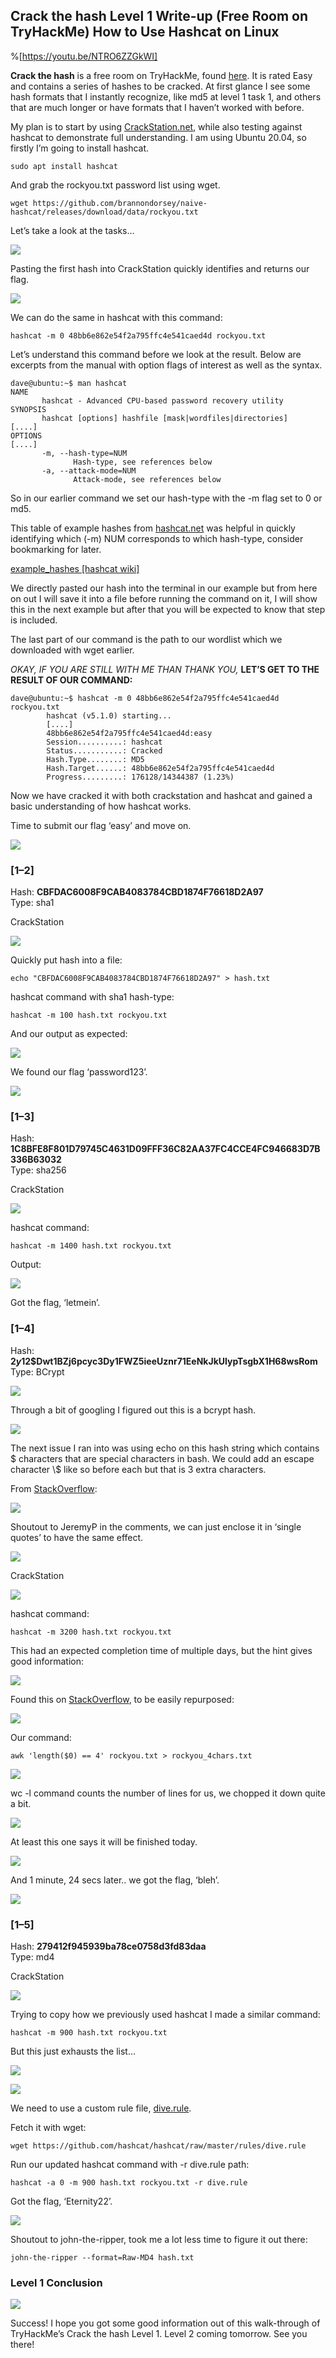## Crack the hash Level 1 Write-up (Free Room on TryHackMe) How to Use Hashcat on Linux

%[https://youtu.be/NTRO6ZZGkWI]

**Crack the hash** is a free room on TryHackMe, found [here](https://tryhackme.com/room/crackthehash). It is rated Easy and contains a series of hashes to be cracked. At first glance I see some hash formats that I instantly recognize, like md5 at level 1 task 1, and others that are much longer or have formats that I haven’t worked with before.

My plan is to start by using [CrackStation.net](https://crackstation.net/), while also testing against hashcat to demonstrate full understanding. I am using Ubuntu 20.04, so firstly I’m going to install hashcat.

```
sudo apt install hashcat
```

And grab the rockyou.txt password list using wget.

```
wget https://github.com/brannondorsey/naive-hashcat/releases/download/data/rockyou.txt
```

Let’s take a look at the tasks…

![](https://cdn.hashnode.com/res/hashnode/image/upload/v1656971915504/M6JMEJFUA.png)

Pasting the first hash into CrackStation quickly identifies and returns our flag.

![](https://cdn.hashnode.com/res/hashnode/image/upload/v1656971916732/uUCiF10xL.png)

We can do the same in hashcat with this command:

```
hashcat -m 0 48bb6e862e54f2a795ffc4e541caed4d rockyou.txt
```

Let’s understand this command before we look at the result. Below are excerpts from the manual with option flags of interest as well as the syntax.

```
dave@ubuntu:~$ man hashcat  
NAME  
       hashcat - Advanced CPU-based password recovery utility  
SYNOPSIS  
       hashcat [options] hashfile [mask|wordfiles|directories]  
[....]  
OPTIONS  
[....]  
       -m, --hash-type=NUM  
              Hash-type, see references below  
       -a, --attack-mode=NUM  
              Attack-mode, see references below
```

So in our earlier command we set our hash-type with the -m flag set to 0 or md5.

This table of example hashes from [hashcat.net](http://hashcat.net) was helpful in quickly identifying which (-m) NUM corresponds to which hash-type, consider bookmarking for later.

[example\_hashes \[hashcat wiki\]](https://hashcat.net/wiki/doku.php?id=example_hashes)

We directly pasted our hash into the terminal in our example but from here on out I will save it into a file before running the command on it, I will show this in the next example but after that you will be expected to know that step is included.

The last part of our command is the path to our wordlist which we downloaded with wget earlier.

*OKAY, IF YOU ARE STILL WITH ME THAN THANK YOU,* **LET’S GET TO THE RESULT OF OUR COMMAND:**

```
dave@ubuntu:~$ hashcat -m 0 48bb6e862e54f2a795ffc4e541caed4d rockyou.txt  
		hashcat (v5.1.0) starting...  
		[....]  
		48bb6e862e54f2a795ffc4e541caed4d:easy  
		Session..........: hashcat  
		Status...........: Cracked  
		Hash.Type........: MD5  
		Hash.Target......: 48bb6e862e54f2a795ffc4e541caed4d  
		Progress.........: 176128/14344387 (1.23%)
```

Now we have cracked it with both crackstation and hashcat and gained a basic understanding of how hashcat works.

Time to submit our flag ‘easy’ and move on.

![](https://cdn.hashnode.com/res/hashnode/image/upload/v1656971917776/oHMbTj6_a.png)

### \[1–2\]

Hash: **CBFDAC6008F9CAB4083784CBD1874F76618D2A97**   
Type: sha1

CrackStation

![](https://cdn.hashnode.com/res/hashnode/image/upload/v1656971918975/IFwNmxM_t.png)

Quickly put hash into a file:

```
echo "CBFDAC6008F9CAB4083784CBD1874F76618D2A97" > hash.txt
```

hashcat command with sha1 hash-type:

```
hashcat -m 100 hash.txt rockyou.txt
```

And our output as expected:

![](https://cdn.hashnode.com/res/hashnode/image/upload/v1656971920030/2U_8YdLMs.png)

We found our flag ‘password123’.

![](https://cdn.hashnode.com/res/hashnode/image/upload/v1656971921065/3K_U83YCZ.png)

### \[1–3\]

Hash: **1C8BFE8F801D79745C4631D09FFF36C82AA37FC4CCE4FC946683D7B336B63032**   
Type: sha256

CrackStation

![](https://cdn.hashnode.com/res/hashnode/image/upload/v1656971922125/_VtGZtcyTB.png)

hashcat command:

```
hashcat -m 1400 hash.txt rockyou.txt
```

Output:

![](https://cdn.hashnode.com/res/hashnode/image/upload/v1656971923144/Gsm1xAp-a.png)

Got the flag, ‘letmein’.

### \[1–4\]

Hash: **$2y$12$Dwt1BZj6pcyc3Dy1FWZ5ieeUznr71EeNkJkUlypTsgbX1H68wsRom**   
Type: BCrypt

![](https://cdn.hashnode.com/res/hashnode/image/upload/v1656971924354/NnwTdxGq2.png)

Through a bit of googling I figured out this is a bcrypt hash.

![](https://cdn.hashnode.com/res/hashnode/image/upload/v1656971925524/98IV-p1mVw.png)

The next issue I ran into was using echo on this hash string which contains $ characters that are special characters in bash. We could add an escape character \\$ like so before each but that is 3 extra characters.

From [StackOverflow](https://stackoverflow.com/questions/16445292/how-to-print-literal-string-1-in-bash-script):

![](https://cdn.hashnode.com/res/hashnode/image/upload/v1656971926605/wil-twuxw.png)

Shoutout to JeremyP in the comments, we can just enclose it in ‘single quotes’ to have the same effect.

![](https://cdn.hashnode.com/res/hashnode/image/upload/v1656971927777/56qC8Vzps.png)

CrackStation

![](https://cdn.hashnode.com/res/hashnode/image/upload/v1656971928890/fMdvaeicc.png)

hashcat command:

```
hashcat -m 3200 hash.txt rockyou.txt
```

This had an expected completion time of multiple days, but the hint gives good information:

![](https://cdn.hashnode.com/res/hashnode/image/upload/v1656971929978/9G9CyrNcv.png)

Found this on [StackOverflow](https://stackoverflow.com/questions/72264342/how-can-i-filter-a-wordlist-to-only-include-words-of-a-certain-minimum-size), to be easily repurposed:

![](https://cdn.hashnode.com/res/hashnode/image/upload/v1656971931051/-Nbxj98mY.png)

Our command:

```
awk 'length($0) == 4' rockyou.txt > rockyou_4chars.txt
```

![](https://cdn.hashnode.com/res/hashnode/image/upload/v1656971932161/YcV_O3Jyi.png)

wc -l command counts the number of lines for us, we chopped it down quite a bit.

![](https://cdn.hashnode.com/res/hashnode/image/upload/v1656971933335/c7UdUHja3.png)

At least this one says it will be finished today.

![](https://cdn.hashnode.com/res/hashnode/image/upload/v1656971934479/aw0m0dJeU.png)

And 1 minute, 24 secs later.. we got the flag, ‘bleh’.

![](https://cdn.hashnode.com/res/hashnode/image/upload/v1656971935669/iBJds4dPt.png)

### \[1–5\]

Hash: **279412f945939ba78ce0758d3fd83daa**   
Type: md4

CrackStation

![](https://cdn.hashnode.com/res/hashnode/image/upload/v1656971936669/MIVvb62Od.png)

Trying to copy how we previously used hashcat I made a similar command:

```
hashcat -m 900 hash.txt rockyou.txt
```

But this just exhausts the list…

![](https://cdn.hashnode.com/res/hashnode/image/upload/v1656971937689/mGm0S2_jq.png)

![](https://cdn.hashnode.com/res/hashnode/image/upload/v1656971938748/I6m_i7XfH.png)

We need to use a custom rule file, [dive.rule](https://github.com/hashcat/hashcat/blob/master/rules/dive.rule).

Fetch it with wget:

```
wget https://github.com/hashcat/hashcat/raw/master/rules/dive.rule
```

Run our updated hashcat command with -r dive.rule path:

```
hashcat -a 0 -m 900 hash.txt rockyou.txt -r dive.rule
```

Got the flag, ‘Eternity22’.

![](https://cdn.hashnode.com/res/hashnode/image/upload/v1656971939893/C_7jeb1id.png)

Shoutout to john-the-ripper, took me a lot less time to figure it out there:

```
john-the-ripper --format=Raw-MD4 hash.txt
```

### Level 1 Conclusion

![](https://cdn.hashnode.com/res/hashnode/image/upload/v1656971941291/9w2fW5dPP.png)

Success! I hope you got some good information out of this walk-through of TryHackMe’s Crack the hash Level 1. Level 2 coming tomorrow. See you there!